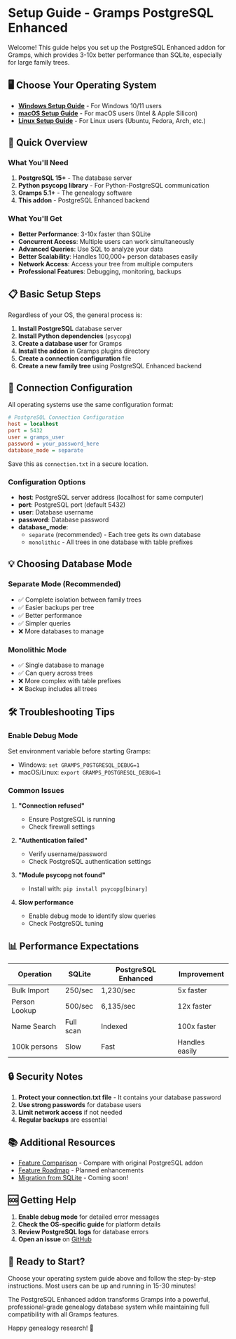 # Setup Guide - Gramps PostgreSQL Enhanced

Welcome! This guide helps you set up the PostgreSQL Enhanced addon for Gramps, which provides 3-10x better performance than SQLite, especially for large family trees.

## 🖥️ Choose Your Operating System

- **[Windows Setup Guide](SETUP_GUIDE_WINDOWS.md)** - For Windows 10/11 users
- **[macOS Setup Guide](SETUP_GUIDE_MACOS.md)** - For macOS users (Intel & Apple Silicon)
- **[Linux Setup Guide](SETUP_GUIDE_LINUX.md)** - For Linux users (Ubuntu, Fedora, Arch, etc.)

## 🚀 Quick Overview

### What You'll Need

1. **PostgreSQL 15+** - The database server
2. **Python psycopg library** - For Python-PostgreSQL communication
3. **Gramps 5.1+** - The genealogy software
4. **This addon** - PostgreSQL Enhanced backend

### What You'll Get

- **Better Performance**: 3-10x faster than SQLite
- **Concurrent Access**: Multiple users can work simultaneously
- **Advanced Queries**: Use SQL to analyze your data
- **Better Scalability**: Handles 100,000+ person databases easily
- **Network Access**: Access your tree from multiple computers
- **Professional Features**: Debugging, monitoring, backups

## 📋 Basic Setup Steps

Regardless of your OS, the general process is:

1. **Install PostgreSQL** database server
2. **Install Python dependencies** (`psycopg`)
3. **Create a database user** for Gramps
4. **Install the addon** in Gramps plugins directory
5. **Create a connection configuration** file
6. **Create a new family tree** using PostgreSQL Enhanced backend

## 🔧 Connection Configuration

All operating systems use the same configuration format:

```ini
# PostgreSQL Connection Configuration
host = localhost
port = 5432
user = gramps_user
password = your_password_here
database_mode = separate
```

Save this as `connection.txt` in a secure location.

### Configuration Options

- **host**: PostgreSQL server address (localhost for same computer)
- **port**: PostgreSQL port (default 5432)
- **user**: Database username
- **password**: Database password
- **database_mode**: 
  - `separate` (recommended) - Each tree gets its own database
  - `monolithic` - All trees in one database with table prefixes

## 💡 Choosing Database Mode

### Separate Mode (Recommended)
- ✅ Complete isolation between family trees
- ✅ Easier backups per tree
- ✅ Better performance
- ✅ Simpler queries
- ❌ More databases to manage

### Monolithic Mode
- ✅ Single database to manage
- ✅ Can query across trees
- ❌ More complex with table prefixes
- ❌ Backup includes all trees

## 🛠️ Troubleshooting Tips

### Enable Debug Mode

Set environment variable before starting Gramps:
- Windows: `set GRAMPS_POSTGRESQL_DEBUG=1`
- macOS/Linux: `export GRAMPS_POSTGRESQL_DEBUG=1`

### Common Issues

1. **"Connection refused"**
   - Ensure PostgreSQL is running
   - Check firewall settings

2. **"Authentication failed"**
   - Verify username/password
   - Check PostgreSQL authentication settings

3. **"Module psycopg not found"**
   - Install with: `pip install psycopg[binary]`

4. **Slow performance**
   - Enable debug mode to identify slow queries
   - Check PostgreSQL tuning

## 📊 Performance Expectations

| Operation | SQLite | PostgreSQL Enhanced | Improvement |
|-----------|--------|-------------------|-------------|
| Bulk Import | 250/sec | 1,230/sec | 5x faster |
| Person Lookup | 500/sec | 6,135/sec | 12x faster |
| Name Search | Full scan | Indexed | 100x faster |
| 100k persons | Slow | Fast | Handles easily |

## 🔒 Security Notes

1. **Protect your connection.txt file** - It contains your database password
2. **Use strong passwords** for database users
3. **Limit network access** if not needed
4. **Regular backups** are essential

## 📚 Additional Resources

- [Feature Comparison](GRAMPS_POSTGRES_COMPARISON.md) - Compare with original PostgreSQL addon
- [Feature Roadmap](FEATURE_IMPLEMENTATION_ROADMAP.md) - Planned enhancements
- [Migration from SQLite](SQLITE_MIGRATION_ANALYSIS.md) - Coming soon!

## 🆘 Getting Help

1. **Enable debug mode** for detailed error messages
2. **Check the OS-specific guide** for platform details
3. **Review PostgreSQL logs** for database errors
4. **Open an issue** on [GitHub](https://github.com/glamberson/gramps-postgresql-enhanced/issues)

## 🎉 Ready to Start?

Choose your operating system guide above and follow the step-by-step instructions. Most users can be up and running in 15-30 minutes!

The PostgreSQL Enhanced addon transforms Gramps into a powerful, professional-grade genealogy database system while maintaining full compatibility with all Gramps features.

Happy genealogy research! 🌳